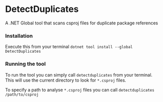 # DetectDuplicates

A .NET Global tool that scans csproj files for duplicate package references

### Installation 

Execute this from your terminal `dotnet tool install --global DetectDuplicates`

### Running the tool

To run the tool you can simply call `detectduplicates` from your terminal. This will use the current directory to look for `*.csproj` files.

To specify a path to analyse `*.csproj` files you can call `detectduplicates /path/to/csproj`
